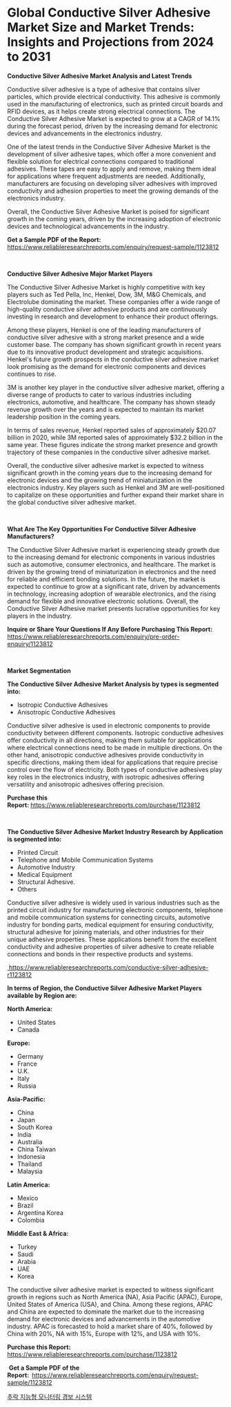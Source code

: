 <p><h1>Global Conductive Silver Adhesive Market Size and Market Trends: Insights and Projections from 2024 to 2031</h1></p><p><strong>Conductive Silver Adhesive Market Analysis and Latest Trends</strong></p>
<p><p>Conductive silver adhesive is a type of adhesive that contains silver particles, which provide electrical conductivity. This adhesive is commonly used in the manufacturing of electronics, such as printed circuit boards and RFID devices, as it helps create strong electrical connections. The Conductive Silver Adhesive Market is expected to grow at a CAGR of 14.1% during the forecast period, driven by the increasing demand for electronic devices and advancements in the electronics industry.</p><p>One of the latest trends in the Conductive Silver Adhesive Market is the development of silver adhesive tapes, which offer a more convenient and flexible solution for electrical connections compared to traditional adhesives. These tapes are easy to apply and remove, making them ideal for applications where frequent adjustments are needed. Additionally, manufacturers are focusing on developing silver adhesives with improved conductivity and adhesion properties to meet the growing demands of the electronics industry.</p><p>Overall, the Conductive Silver Adhesive Market is poised for significant growth in the coming years, driven by the increasing adoption of electronic devices and technological advancements in the industry.</p></p>
<p><strong>Get a Sample PDF of the Report:&nbsp;</strong> <a href="https://www.reliableresearchreports.com/enquiry/request-sample/1123812">https://www.reliableresearchreports.com/enquiry/request-sample/1123812</a></p>
<p>&nbsp;</p>
<p><strong>Conductive Silver Adhesive Major Market Players</strong></p>
<p><p>The Conductive Silver Adhesive Market is highly competitive with key players such as Ted Pella, Inc, Henkel, Dow, 3M, M&G Chemicals, and Electrolube dominating the market. These companies offer a wide range of high-quality conductive silver adhesive products and are continuously investing in research and development to enhance their product offerings.</p><p>Among these players, Henkel is one of the leading manufacturers of conductive silver adhesive with a strong market presence and a wide customer base. The company has shown significant growth in recent years due to its innovative product development and strategic acquisitions. Henkel's future growth prospects in the conductive silver adhesive market look promising as the demand for electronic components and devices continues to rise.</p><p>3M is another key player in the conductive silver adhesive market, offering a diverse range of products to cater to various industries including electronics, automotive, and healthcare. The company has shown steady revenue growth over the years and is expected to maintain its market leadership position in the coming years.</p><p>In terms of sales revenue, Henkel reported sales of approximately $20.07 billion in 2020, while 3M reported sales of approximately $32.2 billion in the same year. These figures indicate the strong market presence and growth trajectory of these companies in the conductive silver adhesive market.</p><p>Overall, the conductive silver adhesive market is expected to witness significant growth in the coming years due to the increasing demand for electronic devices and the growing trend of miniaturization in the electronics industry. Key players such as Henkel and 3M are well-positioned to capitalize on these opportunities and further expand their market share in the global conductive silver adhesive market.</p></p>
<p>&nbsp;</p>
<p><strong>What Are The Key Opportunities For Conductive Silver Adhesive Manufacturers?</strong></p>
<p><p>The Conductive Silver Adhesive market is experiencing steady growth due to the increasing demand for electronic components in various industries such as automotive, consumer electronics, and healthcare. The market is driven by the growing trend of miniaturization in electronics and the need for reliable and efficient bonding solutions. In the future, the market is expected to continue to grow at a significant rate, driven by advancements in technology, increasing adoption of wearable electronics, and the rising demand for flexible and innovative electronic solutions. Overall, the Conductive Silver Adhesive market presents lucrative opportunities for key players in the industry.</p></p>
<p><strong>Inquire or Share Your Questions If Any Before Purchasing This Report:</strong> <a href="https://www.reliableresearchreports.com/enquiry/pre-order-enquiry/1123812">https://www.reliableresearchreports.com/enquiry/pre-order-enquiry/1123812</a></p>
<p>&nbsp;</p>
<p><strong>Market Segmentation</strong></p>
<p><strong>The Conductive Silver Adhesive Market Analysis by types is segmented into:</strong></p>
<p><ul><li>Isotropic Conductive Adhesives</li><li>Anisotropic Conductive Adhesives</li></ul></p>
<p><p>Conductive silver adhesive is used in electronic components to provide conductivity between different components. Isotropic conductive adhesives offer conductivity in all directions, making them suitable for applications where electrical connections need to be made in multiple directions. On the other hand, anisotropic conductive adhesives provide conductivity in specific directions, making them ideal for applications that require precise control over the flow of electricity. Both types of conductive adhesives play key roles in the electronics industry, with isotropic adhesives offering versatility and anisotropic adhesives offering precision.</p></p>
<p><strong>Purchase this Report:&nbsp;</strong><a href="https://www.reliableresearchreports.com/purchase/1123812">https://www.reliableresearchreports.com/purchase/1123812</a></p>
<p>&nbsp;</p>
<p><strong>The Conductive Silver Adhesive Market Industry Research by Application is segmented into:</strong></p>
<p><ul><li>Printed Circuit</li><li>Telephone and Mobile Communication Systems</li><li>Automotive Industry</li><li>Medical Equipment</li><li>Structural Adhesive.</li><li>Others</li></ul></p>
<p><p>Conductive silver adhesive is widely used in various industries such as the printed circuit industry for manufacturing electronic components, telephone and mobile communication systems for connecting circuits, automotive industry for bonding parts, medical equipment for ensuring conductivity, structural adhesive for joining materials, and other industries for their unique adhesive properties. These applications benefit from the excellent conductivity and adhesive properties of silver adhesive to create reliable connections and bonds in their respective products and systems.</p></p>
<p><a href="https://www.reliableresearchreports.com/conductive-silver-adhesive-r1123812">&nbsp;https://www.reliableresearchreports.com/conductive-silver-adhesive-r1123812</a></p>
<p><strong>In terms of Region, the Conductive Silver Adhesive Market Players available by Region are:</strong></p>
<p>
    <p> <strong> North America: </strong>
        <ul>
            <li>United States</li>
            <li>Canada</li>
        </ul>
        </p> 
    <p> <strong> Europe: </strong>
        <ul>
            <li>Germany</li>
            <li>France</li>
            <li>U.K.</li>
            <li>Italy</li>
            <li>Russia</li>
        </ul>
        </p> 
    <p> <strong> Asia-Pacific: </strong>
        <ul>
            <li>China</li>
            <li>Japan</li>
            <li>South Korea</li>
            <li>India</li>
            <li>Australia</li>
            <li>China Taiwan</li>
            <li>Indonesia</li>
            <li>Thailand</li>
            <li>Malaysia</li>
        </ul>
        </p> 
    <p> <strong> Latin America: </strong>
        <ul>
            <li>Mexico</li>
            <li>Brazil</li>
            <li>Argentina Korea</li>
            <li>Colombia</li>
        </ul>
        </p> 
    <p> <strong> Middle East & Africa: </strong>
        <ul>
            <li>Turkey</li>
            <li>Saudi</li>
            <li>Arabia</li>
            <li>UAE</li>
            <li>Korea</li>
        </ul>
    </p>
    </p>
<p><p>The conductive silver adhesive market is expected to witness significant growth in regions such as North America (NA), Asia Pacific (APAC), Europe, United States of America (USA), and China. Among these regions, APAC and China are expected to dominate the market due to the increasing demand for electronic devices and advancements in the automotive industry. APAC is forecasted to hold a market share of 40%, followed by China with 20%, NA with 15%, Europe with 12%, and USA with 10%.</p></p>
<p><strong>Purchase this Report: </strong><a href="https://www.reliableresearchreports.com/purchase/1123812">https://www.reliableresearchreports.com/purchase/1123812</a></p>
<p>&nbsp;<strong>Get a Sample PDF of the Report:&nbsp;&nbsp;</strong><a href="https://www.reliableresearchreports.com/enquiry/request-sample/1123812">https://www.reliableresearchreports.com/enquiry/request-sample/1123812</a></p>
<p><strong></strong></p>
<p><p><a href="https://github.com/Howaoole34545/Market-Research-Report-List-2/blob/main/1241494119872.md">추락 지능형 모니터링 경보 시스템</a></p></p>